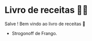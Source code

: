 # Livro de receitas :man_cook:

Salve ! Bem vindo ao livro de receitas :call_me_hand:

- Strogonoff de Frango.

